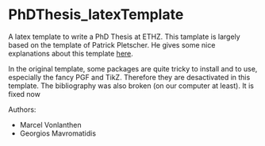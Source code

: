 # PhDThesis_latexTemplate

A latex template to write a PhD Thesis at ETHZ. This tamplate is largely based
on the template of Patrick Pletscher. He gives some nice explanations about this
template [here](http://pletscher.org/blog/2013/03/11/thesis.html).

In the original template, some packages are quite tricky to install and to use,
especially the fancy PGF and TikZ. Therefore they are desactivated in this
template. The bibliography was also broken (on our computer at least). It is fixed
now

Authors:
* Marcel Vonlanthen
* Georgios Mavromatidis




